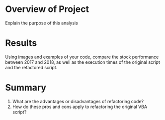 # Overview of Project

Explain the purpose of this analysis

# Results

Using images and examples of your code, compare the stock performance between 2017 and 2018, as well as the execution times of the original script and the refactored script.

# Summary

1. What are the advantages or disadvantages of refactoring code?
2. How do these pros and cons apply to refactoring the original VBA script?